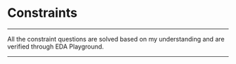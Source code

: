 # Constraints

**********************************************************************************************************
All the constraint questions are solved based on my understanding and are verified through EDA Playground.
**********************************************************************************************************
